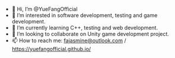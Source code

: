 - 👋 Hi, I’m @YueFangOfficial
- 👀 I’m interested in software development, testing and game development. 
- 🌱 I’m currently learning C++, testing and web development. 
- 💞️ I’m looking to collaborate on Unity game development project.
- 📫 How to reach me: fajasmine@outlook.com / https://yuefangofficial.github.io/

<!---
YueFangOfficial/YueFangOfficial is a ✨ special ✨ repository because its `README.md` (this file) appears on your GitHub profile.
You can click the Preview link to take a look at your changes.
--->
